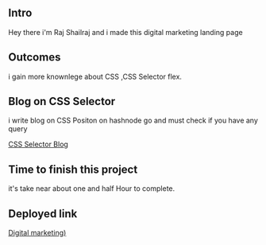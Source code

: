 ## Intro

Hey there i'm Raj Shailraj and i made this digital marketing landing page

## Outcomes

i gain more knownlege about CSS ,CSS Selector flex.

## Blog on CSS Selector

i write blog on CSS Positon on hashnode go and must check if you have any query

[CSS Selector Blog](https://shailraj24.hashnode.dev/the-css-positions-with-example)


## Time to finish this project

it's take near about one and half Hour to complete.

## Deployed link

[Digital marketing)](ninis-restaurant.netlify.app)